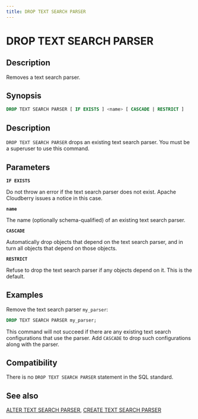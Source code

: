 ```yaml
---
title: DROP TEXT SEARCH PARSER
---
```


# DROP TEXT SEARCH PARSER

## Description

Removes a text search parser.

## Synopsis

```sql
DROP TEXT SEARCH PARSER [ IF EXISTS ] <name> [ CASCADE | RESTRICT ]
```

## Description

`DROP TEXT SEARCH PARSER` drops an existing text search parser. You must be a superuser to use this command.

## Parameters

**`IF EXISTS`**

Do not throw an error if the text search parser does not exist. Apache Cloudberry issues a notice in this case.

**`name`**

The name (optionally schema-qualified) of an existing text search parser.

**`CASCADE`**

Automatically drop objects that depend on the text search parser, and in turn all objects that depend on those objects.

**`RESTRICT`**

Refuse to drop the text search parser if any objects depend on it. This is the default.

## Examples

Remove the text search parser `my_parser`:

```sql
DROP TEXT SEARCH PARSER my_parser;
```

This command will not succeed if there are any existing text search configurations that use the parser. Add `CASCADE` to drop such configurations along with the parser.

## Compatibility

There is no `DROP TEXT SEARCH PARSER` statement in the SQL standard.

## See also

[ALTER TEXT SEARCH PARSER](/docs/sql-stmts/alter-text-search-parser.md), [CREATE TEXT SEARCH PARSER](/docs/sql-stmts/create-text-search-parser.md)
